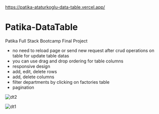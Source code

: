 https://patika-ataturkoglu-data-table.vercel.app/

# Patika-DataTable

Patika Full Stack Bootcamp Final Project

- no need to reload page or send new request after crud operations on table for update table datas
- you can use drag and drop ordering for table columns
- responsive design
- add, edit, delete rows
- add, delete columns
- filter departments by clicking on factories table
- pagination

![dt2](https://user-images.githubusercontent.com/71823597/147292579-bf2a7a63-a161-4f69-9b6b-9f46d18d40c2.gif)

![dt1](https://user-images.githubusercontent.com/71823597/146647364-83aee8f0-9d1e-4023-81cd-c81e94ce3e8e.gif)
